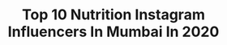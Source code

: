 ---
title: Top 10 Nutrition Instagram Influencers In Mumbai In 2020
description: >-
  Find top nutrition Instagram influencers in Mumbai in 2020. Most popular hashtags: #nutrition #fashionista #stayhome #love.
platform: Instagram
profiles:
  - username: "parth_chauhanpc"
    fullname: >-
      Parth Chauhan
    location: "India"
    followers: 5764
    engagement: 1054
    commentsToLikes: 0.060933
    id: ck8wer19weh8k0j78jcjt9q5u
    verified: false
    hashtags: "#friendsforever, #hilsstetion, #proteinpowder, #athlete"
  - username: "fitness.aditya"
    fullname: >-
      Fitness | Gym | motivation
    location: "India"
    followers: 16828
    engagement: 762
    commentsToLikes: 0.134336
    id: ck8t754qcfodn0j78oqnut973
    verified: false
    hashtags: "#safeprotocols, #31declasttag, #fitandhappy, #bekindbehumbled"
  - username: "poppyjabbal"
    fullname: >-
      Poppy Jabbal
    location: "India"
    followers: 136411
    engagement: 122
    commentsToLikes: 0.025283
    id: ck0vzx6fxbbq70i19d14tbqr8
    verified: true
    hashtags: "#freedom, #chill, #princess, #friends"
  - username: "beingmom_andbeyond"
    fullname: >-
      Zahra Jani
    location: "India"
    followers: 14495
    engagement: 479
    commentsToLikes: 0.443051
    id: ck136ae3u5jcb0i190pz4opam
    verified: false
    hashtags: "#covid19relieffunds, #model, #createabetterworld, #momsinfluencers"
  - username: "karrankharas"
    fullname: >-
      Karran Kharas
    location: "India"
    followers: 70750
    engagement: 291
    commentsToLikes: 0.012385
    id: ckaosoj1bsdpp0i78gb4r7al5
    verified: false
    hashtags: "#hairymen, #natureatitsbest, #life, #vitamindguru"
  - username: "glamprotocol"
    fullname: >-
      Sejal Jain
    location: "India"
    followers: 238185
    engagement: 55
    commentsToLikes: 0.068483
    id: ck6u8abm0qdij0j71ofypn2p3
    verified: false
    hashtags: "#workout, #aatmanirbhar, #fashioninspo, #fashionpost"
  - username: "sahilaroras_universe"
    fullname: >-
      Sahil Radhakrishan Arora    ੴ
    location: "India"
    followers: 10130
    engagement: 417
    commentsToLikes: 0.033592
    id: ck14j2wf5icth0i19902rqhcb
    verified: false
    hashtags: "#pictures, #stayhealthy, #pants, #polo"
  - username: "bumpandbabyy"
    fullname: >-
      Ananta Goyal
    location: "India"
    followers: 38652
    engagement: 103
    commentsToLikes: 0.099019
    id: ck8t7ilfkgxzf0j786yq2fa0o
    verified: false
    hashtags: "#flavourfulsoups, #wagamamarecipe, #tobetanmomos, #riceandcurry"
  - username: "sandeepsawale"
    fullname: >-
      Sandeep Sawale
    location: "India"
    followers: 3477
    engagement: 1052
    commentsToLikes: 0.031283
    id: ck6tnolg9a9e00j71xh7xugn4
    verified: false
    hashtags: "#arms, #flex, #chestworkout, #benchpress"
  - username: "yuvi.says"
    fullname: >-
      Yuvika Abrol
    location: "India"
    followers: 41404
    engagement: 221
    commentsToLikes: 0.207960
    id: ck55n0dtj57q10i1162oi9hj1
    verified: false
    hashtags: "#gameswithfamily, #watertime, #pampersindia, #turmeric"
---
